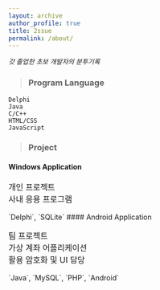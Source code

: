 ```yaml
---
layout: archive
author_profile: true
title: 2ssue
permalink: /about/
---
```


<p style="font-size: small;font-style: italic">갓 졸업한 초보 개발자의 분투기록</p>

> ###  Program Language

`Delphi`  
`Java`  
`C/C++`  
`HTML/CSS`  
`JavaScript`  

> ### Project

#### Windows Application 
<p style="font-size: 16px"> 
개인 프로젝트<br>
사내 응용 프로그램  
</p>
`Delphi`, `SQLite`
#### Android Application
<p style="font-size: 16px"> 
팀 프로젝트<br>
가상 계좌 어플리케이션<br>
활용 암호화 및 UI 담당 
</p>
`Java`, `MySQL`, `PHP`, `Android`